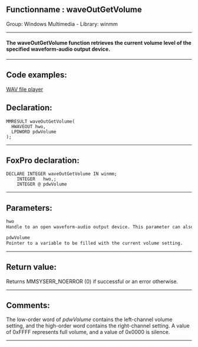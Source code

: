 <link rel="stylesheet" type="text/css" href="../../css/win32api.css">  
<link rel="stylesheet" href="https://cdnjs.cloudflare.com/ajax/libs/font-awesome/4.7.0/css/font-awesome.min.css">

## Functionname : waveOutGetVolume
Group: Windows Multimedia - Library: winmm    
***  


#### The waveOutGetVolume function retrieves the current volume level of the specified waveform-audio output device.
***  


## Code examples:
[WAV file player](../../samples/sample_417.md)  

## Declaration:
```foxpro  
MMRESULT waveOutGetVolume(
  HWAVEOUT hwo,
  LPDWORD pdwVolume
);  
```  
***  


## FoxPro declaration:
```foxpro  
DECLARE INTEGER waveOutGetVolume IN winmm;
	INTEGER   hwo,;
	INTEGER @ pdwVolume  
```  
***  


## Parameters:
```txt  
hwo
Handle to an open waveform-audio output device. This parameter can also be a device identifier.

pdwVolume
Pointer to a variable to be filled with the current volume setting.  
```  
***  


## Return value:
Returns MMSYSERR_NOERROR (0) if successful or an error otherwise.  
***  


## Comments:
The low-order word of <Em>pdwVolume</Em> contains the left-channel volume setting, and the high-order word contains the right-channel setting. A value of 0xFFFF represents full volume, and a value of 0x0000 is silence.  
  
***  

